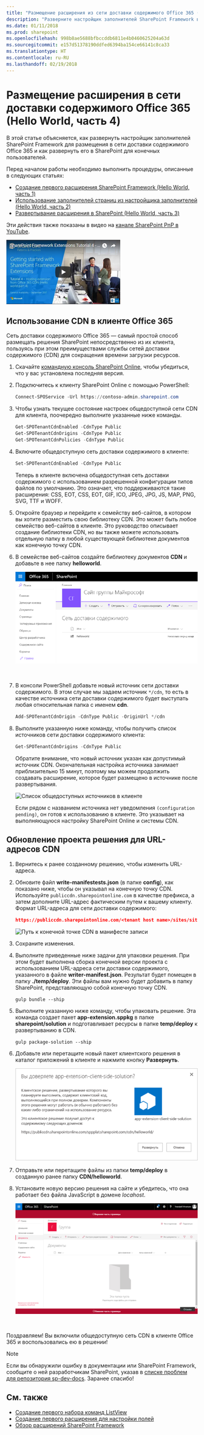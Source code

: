 ```yaml
---
title: "Размещение расширения из сети доставки содержимого Office 365 (Hello World, часть 4)"
description: "Разверните настройщик заполнителей SharePoint Framework в сети доставки содержимого Office 365, а затем разверните его в SharePoint для конечных пользователей."
ms.date: 01/11/2018
ms.prod: sharepoint
ms.openlocfilehash: 998b8ae5688bfbccddb6811e4b0460625204a63d
ms.sourcegitcommit: e157d51378190ddfed6394ba154ce66141c8ca33
ms.translationtype: HT
ms.contentlocale: ru-RU
ms.lasthandoff: 02/19/2018
---
```

# <a name="host-extension-from-office-365-cdn-hello-world-part-4"></a>Размещение расширения в сети доставки содержимого Office 365 (Hello World, часть 4)

В этой статье объясняется, как развернуть настройщик заполнителей SharePoint Framework для размещения в сети доставки содержимого Office 365 и как развернуть его в SharePoint для конечных пользователей. 

Перед началом работы необходимо выполнить процедуры, описанные в следующих статьях:

* [Создание первого расширения SharePoint Framework (Hello World, часть 1)](./build-a-hello-world-extension.md)
* [Использование заполнителей страниц из настройщика заполнителей (Hello World, часть 2)](./using-page-placeholder-with-extensions.md)
* [Развертывание расширения в SharePoint (Hello World, часть 3)](./serving-your-extension-from-sharepoint.md)

Эти действия также показаны в видео на [канале SharePoint PnP в YouTube](https://www.youtube.com/watch?v=oOIHWamPr34&list=PLR9nK3mnD-OXtWO5AIIr7nCR3sWutACpV). 

<a href="https://www.youtube.com/watch?v=nh1qFArXG2Y">
<img src="../../../images/spfx-ext-youtube-tutorial4.png" alt="Screenshot of the YouTube video player for this tutorial" />
</a>

## <a name="enable-the-cdn-in-your-office-365-tenant"></a>Использование CDN в клиенте Office 365

Сеть доставки содержимого Office 365 — самый простой способ размещать решения SharePoint непосредственно из их клиента, пользуясь при этом преимуществами службы сетей доставки содержимого (CDN) для сокращения времени загрузки ресурсов.

1. Скачайте [командную консоль SharePoint Online](https://www.microsoft.com/en-us/download/details.aspx?id=35588), чтобы убедиться, что у вас установлена последняя версия.

2. Подключитесь к клиенту SharePoint Online с помощью PowerShell:
    
    ```powershell
    Connect-SPOService -Url https://contoso-admin.sharepoint.com
    ```
    
3. Чтобы узнать текущее состояние настроек общедоступной сети CDN для клиента, поочередно выполните указанные ниже команды. 
    
    ```powershell
    Get-SPOTenantCdnEnabled -CdnType Public
    Get-SPOTenantCdnOrigins -CdnType Public
    Get-SPOTenantCdnPolicies -CdnType Public
    ```
    
4. Включите общедоступную сеть доставки содержимого в клиенте:
    
    ```powershell
    Set-SPOTenantCdnEnabled -CdnType Public
    ```
    
    Теперь в клиенте включена общедоступная сеть доставки содержимого с использованием разрешенной конфигурации типов файлов по умолчанию. Это означает, что поддерживаются такие расширения: CSS, EOT, CSS, EOT, GIF, ICO, JPEG, JPG, JS, MAP, PNG, SVG, TTF и WOFF.

5. Откройте браузер и перейдите к семейству веб-сайтов, в котором вы хотите разместить свою библиотеку CDN. Это может быть любое семейство веб-сайтов в клиенте. Это руководство описывает создание библиотеки CDN, но вы также можете использовать отдельную папку в любой существующей библиотеке документов как конечную точку CDN.

6. В семействе веб-сайтов создайте библиотеку документов **CDN** и добавьте в нее папку **helloworld**.
    
    ![Папка helloworld-extension в библиотеке CDN](../../../images/ext-app-cdn-folder-created.png) 
    
    <br/>
    
7. В консоли PowerShell добавьте новый источник сети доставки содержимого. В этом случае мы задаем источник `*/cdn`, то есть в качестве источника сети доставки содержимого будет выступать любая относительная папка с именем **cdn**.
    
    ```powershell
    Add-SPOTenantCdnOrigin -CdnType Public -OriginUrl */cdn
    ```
    
8. Выполните указанную ниже команду, чтобы получить список источников сети доставки содержимого клиента:
    
    ```powershell
    Get-SPOTenantCdnOrigins -CdnType Public
    ```
    
    Обратите внимание, что новый источник указан как допустимый источник CDN. Окончательная настройка источника занимает приблизительно 15 минут, поэтому мы можем продолжить создавать расширение, которое будет размещено в источнике после развертывания. 

    ![Список общедоступных источников в клиенте](../../../images/ext-app-cdn-origins-pending.png)

    Если рядом с названием источника нет уведомления `(configuration pending)`, он готов к использованию в клиенте. Это указывает на выполняющуюся настройку SharePoint Online и системы CDN. 

## <a name="update-your-solution-project-for-the-cdn-urls"></a>Обновление проекта решения для URL-адресов CDN

1. Вернитесь к ранее созданному решению, чтобы изменить URL-адреса.
    
2. Обновите файл **write-manifestests.json** (в папке **config**), как показано ниже, чтобы он указывал на конечную точку CDN. Используйте `publiccdn.sharepointonline.com` в качестве префикса, а затем дополните URL-адрес фактическим путем к вашему клиенту. Формат URL-адреса для сети доставки содержимого:
    
    ```json
    https://publiccdn.sharepointonline.com/<tenant host name>/sites/site/library/folder
    ```
    
    ![Путь к конечной точке CDN в манифесте записи](../../../images/ext-app-cdn-write-manifest.png)

3. Сохраните изменения.

4. Выполните приведенные ниже задачи для упаковки решения. При этом будет выполнена сборка конечной версии проекта с использованием URL-адреса сети доставки содержимого, указанного в файле **writer-manifest.json**. Результат будет помещен в папку **./temp/deploy**. Эти файлы вам нужно будет добавить в папку SharePoint, представляющую собой конечную точку CDN. 
    
    ```
    gulp bundle --ship
    ```
    
5. Выполните указанную ниже команду, чтобы упаковать решение. Эта команда создает пакет **app-extension.sppkg** в папке **sharepoint/solution** и подготавливает ресурсы в папке **temp/deploy** к развертыванию в CDN.
    
    ```
    gulp package-solution --ship
    ```
    
6. Добавьте или перетащите новый пакет клиентского решения в каталог приложений в клиенте и нажмите кнопку **Развернуть**.

    ![Диалоговое окно подтверждения доверия в каталоге приложений со ссылкой на конечную точку CDN](../../../images/ext-app-approve-cdn-address.png)

7. Отправьте или перетащите файлы из папки **temp/deploy** в созданную ранее папку **CDN/helloworld**.

8. Установите новую версию решения на сайте и убедитесь, что она работает без файла JavaScript в домене *locahost*.

    ![Пользовательские верхний и нижний колонтитулы на странице](../../../images/ext-app-header-footer-visible.png)

<br/>

Поздравляем! Вы включили общедоступную сеть CDN в клиенте Office 365 и воспользовались ею в решении!

> [!NOTE]
> Если вы обнаружили ошибку в документации или SharePoint Framework, сообщите о ней разработчикам SharePoint, указав в [списке проблем для репозитория sp-dev-docs](https://github.com/SharePoint/sp-dev-docs/issues). Заранее спасибо!

## <a name="see-also"></a>См. также

- [Создание первого набора команд ListView](./building-simple-cmdset-with-dialog-api.md)
- [Создание первого расширения для настройки полей](./building-simple-field-customizer.md)
- [Обзор расширений SharePoint Framework](../overview-extensions.md)